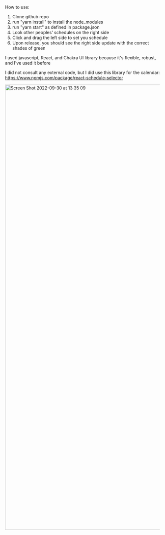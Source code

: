 How to use:

1. Clone github repo
2. run "yarn install" to install the node_modules
3. run "yarn start" as defined in package.json
4. Look other peoples' schedules on the right side
5. Click and drag the left side to set you schedule
6. Upon release, you should see the right side update with the correct shades of green

I used javascript, React, and Chakra UI library because it's flexible, robust, and I've used it before

I did not consult any external code, but I did use this library for the calendar: https://www.npmjs.com/package/react-schedule-selector

<img width="1443" alt="Screen Shot 2022-09-30 at 13 35 09" src="https://user-images.githubusercontent.com/52050264/193325666-7be61c32-0c15-4d65-a856-ed389bc5d706.png">
